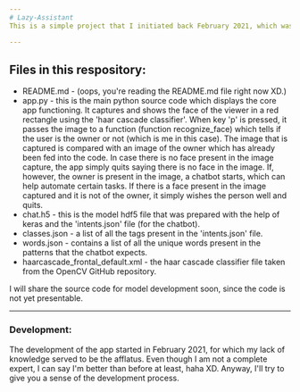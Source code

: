 ```yaml
---
# Lazy-Assistant
This is a simple project that I initiated back February 2021, which was initiated with the aim of learning something new and applying the knowledge I have gained to automation tasks (yes, I am a lazy guy who loves automating things XD). The automation, till now, is only restricted to a simple toggling off and on of an LED bulb with a raspberry pi using a chatbot interface. Originally, the chatbot was developed with the help of pytorch, but since pytorch was not working on the raspberry pi , I migrated to keras. I will try to give you a brief description of the files included this respository below.

---
```

## Files in this respository:
* README.md - (oops, you're reading the README.md file right now XD.)
* app.py - this is the main python source code which displays the core app functioning. It captures and shows the face of the viewer in a red rectangle using the 'haar cascade classifier'. When key 'p' is pressed, it passes the image to a function (function recognize_face) which tells if the user is the owner or not (which is me in this case). The image that is captured is compared with an image of the owner which has already been fed into the code. In case there is no face present in the image capture, the app simply quits saying there is no face in the image. If, however, the owner is present in the image, a chatbot starts, which can help automate certain tasks. If there is a face present in the image captured and it is not of the owner, it simply wishes the person well and quits.
* chat.h5 - this is the model hdf5 file that was prepared with the help of keras and the 'intents.json' file (for the chatbot).
* classes.json - a list of all the tags present in the 'intents.json' file.
* words.json - contains a list of all the unique words present in the patterns that the chatbot expects.
* haarcascade_frontal_default.xml - the haar cascade classifier file taken from the OpenCV GitHub repository.

I will share the source code for model development soon, since the code is not yet presentable.

---
### Development:
The development of the app started in February 2021, for which my lack of knowledge served to be the afflatus. Even though I am not a complete expert, I can say I'm better than before at least, haha XD. Anyway, I'll try to give you a sense of the development process. 
